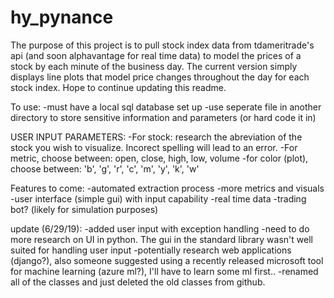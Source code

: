 # hy_pynance
The purpose of this project is to pull stock index data from tdameritrade's api (and soon alphavantage for real time data) to model the prices of a stock by each minute of the business day. The current version simply displays line plots that model price changes throughout the day for each stock index. Hope to continue updating this readme.

To use:
-must have a local sql database set up
-use seperate file in another directory to store sensitive information and parameters (or hard code it in)

USER INPUT PARAMETERS:
-For stock: research the abreviation of the stock you wish to visualize. Incorect spelling will lead to an error.
-For metric, choose between: open, close, high, low, volume
-for color (plot), choose between: 'b', 'g', 'r', 'c', 'm', 'y', 'k', 'w'

Features to come:
-automated extraction process
-more metrics and visuals
-user interface (simple gui) with input capability
-real time data
-trading bot? (likely for simulation purposes)

update (6/29/19):
-added user input with exception handling
-need to do more research on UI in python. The gui in the standard library wasn't well suited for handling user input
    -potentially research web applications (django?), also someone suggested using a recently released microsoft tool for machine learning      (azure ml?), I'll have to learn some ml first..
-renamed all of the classes and just deleted the old classes from github.

